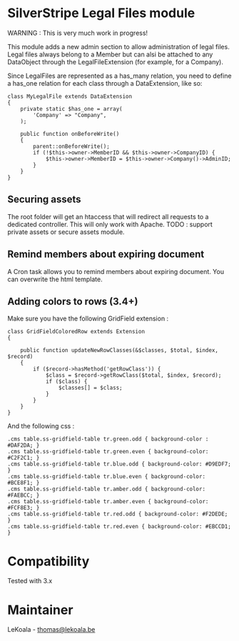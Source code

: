 SilverStripe Legal Files module
==================

WARNING : This is very much work in progress!

This module adds a new admin section to allow administration of legal files.
Legal files always belong to a Member but can alsi be attached to any DataObject 
through the LegalFileExtension (for example, for a Company).

Since LegalFiles are represented as a has_many relation, you need to define
a has_one relation for each class through a DataExtension, like so:

    class MyLegalFile extends DataExtension
    {
        private static $has_one = array(
            'Company' => "Company",
        );

        public function onBeforeWrite()
        {
            parent::onBeforeWrite();
            if (!$this->owner->MemberID && $this->owner->CompanyID) {
                $this->owner->MemberID = $this->owner->Company()->AdminID;
            }
        }
    }

Securing assets
------------------

The root folder will get an htaccess that will redirect all requests to a
dedicated controller. This will only work with Apache.
TODO : support private assets or secure assets module.
    
Remind members about expiring document
------------------

A Cron task allows you to remind members about expiring document. You can
overwrite the html template.

Adding colors to rows (3.4+)
------------------

Make sure you have the following GridField extension :

    class GridFieldColoredRow extends Extension
    {

        public function updateNewRowClasses(&$classes, $total, $index, $record)
        {
            if ($record->hasMethod('getRowClass')) {
                $class = $record->getRowClass($total, $index, $record);
                if ($class) {
                    $classes[] = $class;
                }
            }
        }
    }

And the following css :

    .cms table.ss-gridfield-table tr.green.odd { background-color : #DAF2DA; }
    .cms table.ss-gridfield-table tr.green.even { background-color: #C2F2C1; }
    .cms table.ss-gridfield-table tr.blue.odd { background-color: #D9EDF7; }
    .cms table.ss-gridfield-table tr.blue.even { background-color: #BCE8F1; }
    .cms table.ss-gridfield-table tr.amber.odd { background-color: #FAEBCC; }
    .cms table.ss-gridfield-table tr.amber.even { background-color: #FCF8E3; }
    .cms table.ss-gridfield-table tr.red.odd { background-color: #F2DEDE; }
    .cms table.ss-gridfield-table tr.red.even { background-color: #EBCCD1; }

Compatibility
==================
Tested with 3.x

Maintainer
==================
LeKoala - thomas@lekoala.be